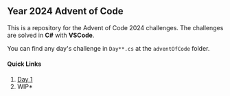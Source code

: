 ## Year 2024 Advent of Code

This is a repository for the Advent of Code 2024 challenges. The challenges are solved in **C#** with **VSCode**.

You can find any day's challenge in `Day**.cs` at the `adventOfCode` folder.

#### Quick Links
1. [Day 1](adventOfCode/Day01.cs)
1. WIP*
